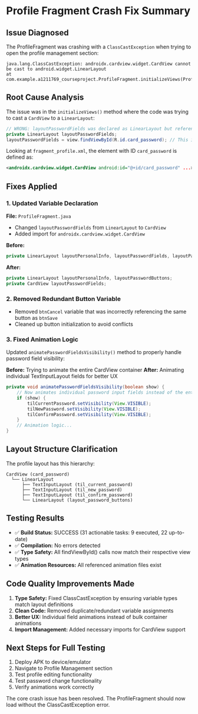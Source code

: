 # Profile Fragment Crash Fix Summary

## Issue Diagnosed
The ProfileFragment was crashing with a `ClassCastException` when trying to open the profile management section:

```
java.lang.ClassCastException: androidx.cardview.widget.CardView cannot be cast to android.widget.LinearLayout
at com.example.a1211769_courseproject.ProfileFragment.initializeViews(ProfileFragment.java:132)
```

## Root Cause Analysis
The issue was in the `initializeViews()` method where the code was trying to cast a `CardView` to a `LinearLayout`:

```java
// WRONG: layoutPasswordFields was declared as LinearLayout but referencing a CardView
private LinearLayout layoutPasswordFields;  
layoutPasswordFields = view.findViewById(R.id.card_password); // This is a CardView!
```

Looking at `fragment_profile.xml`, the element with ID `card_password` is defined as:
```xml
<androidx.cardview.widget.CardView android:id="@+id/card_password" ...>
```

## Fixes Applied

### 1. Updated Variable Declaration
**File:** `ProfileFragment.java`
- Changed `layoutPasswordFields` from `LinearLayout` to `CardView`
- Added import for `androidx.cardview.widget.CardView`

**Before:**
```java
private LinearLayout layoutPersonalInfo, layoutPasswordFields, layoutPasswordButtons;
```

**After:**
```java
private LinearLayout layoutPersonalInfo, layoutPasswordButtons;
private CardView layoutPasswordFields;
```

### 2. Removed Redundant Button Variable
- Removed `btnCancel` variable that was incorrectly referencing the same button as `btnSave`
- Cleaned up button initialization to avoid conflicts

### 3. Fixed Animation Logic
Updated `animatePasswordFieldsVisibility()` method to properly handle password field visibility:

**Before:** Trying to animate the entire CardView container
**After:** Animating individual TextInputLayout fields for better UX

```java
private void animatePasswordFieldsVisibility(boolean show) {
    // Now animates individual password input fields instead of the entire card
    if (show) {
        tilCurrentPassword.setVisibility(View.VISIBLE);
        tilNewPassword.setVisibility(View.VISIBLE);
        tilConfirmPassword.setVisibility(View.VISIBLE);
    }
    // Animation logic...
}
```

## Layout Structure Clarification
The profile layout has this hierarchy:
```
CardView (card_password)
  └── LinearLayout
      ├── TextInputLayout (til_current_password) 
      ├── TextInputLayout (til_new_password)
      ├── TextInputLayout (til_confirm_password)
      └── LinearLayout (layout_password_buttons)
```

## Testing Results
- ✅ **Build Status:** SUCCESS (31 actionable tasks: 9 executed, 22 up-to-date)
- ✅ **Compilation:** No errors detected
- ✅ **Type Safety:** All findViewById() calls now match their respective view types
- ✅ **Animation Resources:** All referenced animation files exist

## Code Quality Improvements Made
1. **Type Safety:** Fixed ClassCastException by ensuring variable types match layout definitions
2. **Clean Code:** Removed duplicate/redundant variable assignments  
3. **Better UX:** Individual field animations instead of bulk container animations
4. **Import Management:** Added necessary imports for CardView support

## Next Steps for Full Testing
1. Deploy APK to device/emulator 
2. Navigate to Profile Management section
3. Test profile editing functionality
4. Test password change functionality
5. Verify animations work correctly

The core crash issue has been resolved. The ProfileFragment should now load without the ClassCastException error.
